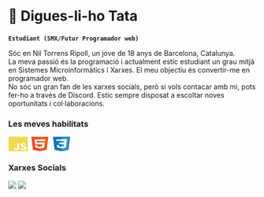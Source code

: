 # 💅 Digues-li-ho Tata

**`Estudiant (SMX/Futur Programador web)`**

Sóc en Nil Torrens Ripoll, un jove de 18 anys de Barcelona, Catalunya.<br>La meva passió és la programació i actualment estic estudiant un grau mitjà en Sistemes Microinformàtics i Xarxes. El meu objectiu és convertir-me en programador web.<br>No sóc un gran fan de les xarxes socials, però si vols contacar amb mi, pots fer-ho a través de Discord. Estic sempre disposat a escoltar noves oportunitats i col·laboracions.

<div style="display: inline_block">
  <h3>Les meves habilitats</h3>
  <img align="center" alt="Rafa-Js" height="30" width="40" src="https://raw.githubusercontent.com/devicons/devicon/master/icons/javascript/javascript-plain.svg">
  <img align="center" alt="Rafa-HTML" height="30" width="40" src="https://raw.githubusercontent.com/devicons/devicon/master/icons/html5/html5-original.svg">
  <img align="center" alt="Rafa-CSS" height="30" width="40" src="https://raw.githubusercontent.com/devicons/devicon/master/icons/css3/css3-original.svg">
</div>

<div> 
  <h3>Xarxes Socials</h3>
  <a href="https://discord.gg/vEZUB7CEBB" target="_blank"><img src="https://img.shields.io/badge/Discord-7289DA?style=for-the-badge&logo=discord&logoColor=white" target="_blank"></a> 
  <a href="https://instagram.com/nil_torrensripoll" target="_blank"><img src="https://img.shields.io/badge/-Instagram-%23E4405F?style=for-the-badge&logo=instagram&logoColor=white" target="_blank"></a>
</div>
